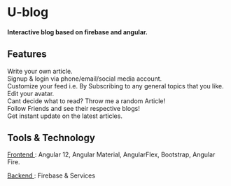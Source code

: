 # U-blog 
#### Interactive blog based on firebase and angular.






## Features

 Write your own article.  <br>
 Signup & login via phone/email/social media account. <br>
 Customize your feed i.e. By Subscribing to any general topics that you like. <br>
 Edit your avatar. <br>
 Cant decide what to read? Throw me a random Article! <br>
 Follow Friends and see their respective blogs! <br>
 Get instant update on the latest articles. <br>




## Tools & Technology

 <ins> Frontend </ins> :
 Angular 12,
 Angular Material,
 AngularFlex,
 Bootstrap,
 Angular Fire.


 <ins> Backend </ins> :
 Firebase & Services
